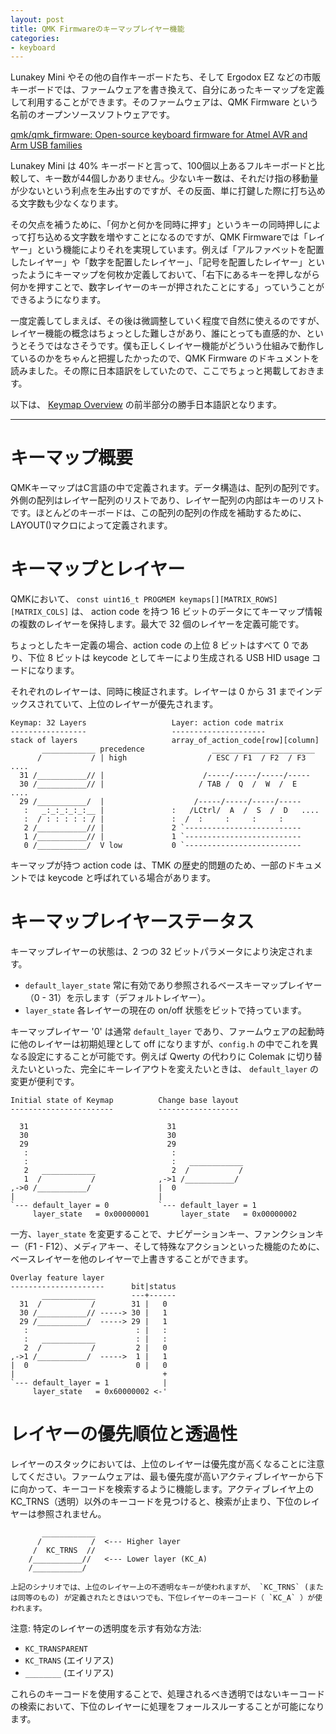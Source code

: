 ```yaml
---
layout: post
title: QMK Firmwareのキーマップレイヤー機能
categories:
- keyboard
---
```

  
Lunakey Mini やその他の自作キーボードたち、そして Ergodox EZ などの市販キーボードでは、ファームウェアを書き換えて、自分にあったキーマップを定義して利用することができます。そのファームウェアは、QMK Firmware という名前のオープンソースソフトウェアです。

[qmk/qmk_firmware: Open-source keyboard firmware for Atmel AVR and Arm USB families](https://github.com/qmk/qmk_firmware)

Lunakey Mini は 40% キーボードと言って、100個以上あるフルキーボードと比較して、キー数が44個しかありません。少ないキー数は、それだけ指の移動量が少ないという利点を生み出すのですが、その反面、単に打鍵した際に打ち込める文字数も少なくなります。

その欠点を補うために、「何かと何かを同時に押す」というキーの同時押しによって打ち込める文字数を増やすことになるのですが、QMK Firmwareでは「レイヤー」という機能によりそれを実現しています。例えば「アルファベットを配置したレイヤー」や「数字を配置したレイヤー」、「記号を配置したレイヤー」といったようにキーマップを何枚か定義しておいて、「右下にあるキーを押しながら何かを押すことで、数字レイヤーのキーが押されたことにする」っていうことができるようになります。

一度定義してしまえば、その後は微調整していく程度で自然に使えるのですが、レイヤー機能の概念はちょっとした難しさがあり、誰にとっても直感的か、というとそうではなさそうです。僕も正しくレイヤー機能がどういう仕組みで動作しているのかをちゃんと把握したかったので、QMK Firmware のドキュメントを読みました。その際に日本語訳をしていたので、ここでちょっと掲載しておきます。

以下は、 [Keymap Overview](https://docs.qmk.fm/#/keymap) の前半部分の勝手日本語訳となります。

----

# キーマップ概要

QMKキーマップはC言語の中で定義されます。データ構造は、配列の配列です。外側の配列はレイヤー配列のリストであり、レイヤー配列の内部はキーのリストです。ほとんどのキーボードは、この配列の配列の作成を補助するために、LAYOUT()マクロによって定義されます。

# キーマップとレイヤー

QMKにおいて、 `const uint16_t PROGMEM keymaps[][MATRIX_ROWS][MATRIX_COLS]` は、 action code を持つ 16 ビットのデータにてキーマップ情報の複数のレイヤーを保持します。最大で 32 個のレイヤーを定義可能です。

ちょっとしたキー定義の場合、action code の上位 8 ビットはすべて 0 であり、下位 8 ビットは keycode としてキーにより生成される USB HID usage コードになります。

それぞれのレイヤーは、同時に検証されます。レイヤーは 0 から 31 までインデックスされていて、上位のレイヤーが優先されます。

```
Keymap: 32 Layers                   Layer: action code matrix
-----------------                   ---------------------
stack of layers                     array_of_action_code[row][column]
       ____________ precedence               _______________________
      /           / | high                  / ESC / F1  / F2  / F3   ....
  31 /___________// |                      /-----/-----/-----/-----
  30 /___________// |                     / TAB /  Q  /  W  /  E   ....
  29 /___________/  |                    /-----/-----/-----/-----
   :   _:_:_:_:_:__ |               :   /LCtrl/  A  /  S  /  D   ....
   :  / : : : : : / |               :  /  :     :     :     :
   2 /___________// |               2 `--------------------------
   1 /___________// |               1 `--------------------------
   0 /___________/  V low           0 `--------------------------
```

キーマップが持つ action code は、TMK の歴史的問題のため、一部のドキュメントでは keycode と呼ばれている場合があります。

# キーマップレイヤーステータス

キーマップレイヤーの状態は、2 つの 32 ビットパラメータにより決定されます。

* `default_layer_state` 常に有効であり参照されるベースキーマップレイヤー（0 - 31）を示します（デフォルトレイヤー）。
* `layer_state` 各レイヤーの現在の on/off 状態をビットで持っています。

キーマップレイヤー '0' は通常 `default_layer` であり、ファームウェアの起動時に他のレイヤーは初期処理として off になりますが、`config.h` の中でこれを異なる設定にすることが可能です。例えば Qwerty の代わりに Colemak に切り替えたいといった、完全にキーレイアウトを変えたいときは、 `default_layer` の変更が便利です。

```
Initial state of Keymap          Change base layout
-----------------------          ------------------

  31                               31
  30                               30
  29                               29
   :                                :
   :                                :   ____________
   2   ____________                 2  /           /
   1  /           /              ,->1 /___________/
,->0 /___________/               |  0
|                                |
`--- default_layer = 0           `--- default_layer = 1
     layer_state   = 0x00000001       layer_state   = 0x00000002
```

一方、`layer_state` を変更することで、ナビゲーションキー、ファンクションキー（F1 - F12）、メディアキー、そして特殊なアクションといった機能のために、ベースレイヤーを他のレイヤーで上書きすることができます。

```
Overlay feature layer
---------------------      bit|status
       ____________        ---+------
  31  /           /        31 |   0
  30 /___________// -----> 30 |   1
  29 /___________/  -----> 29 |   1
   :                        : |   :
   :   ____________         : |   :
   2  /           /         2 |   0
,->1 /___________/  ----->  1 |   1
|  0                        0 |   0
|                                 +
`--- default_layer = 1            |
     layer_state   = 0x60000002 <-'
```

# レイヤーの優先順位と透過性

レイヤーのスタックにおいては、上位のレイヤーは優先度が高くなることに注意してください。ファームウェアは、最も優先度が高いアクティブレイヤーから下に向かって、キーコードを検索するように機能します。アクティブレイヤ上の KC_TRNS（透明）以外のキーコードを見つけると、検索が止まり、下位のレイヤーは参照されません。

```
       ____________
      /           /  <--- Higher layer
     /  KC_TRNS  //
    /___________//   <--- Lower layer (KC_A)
    /___________/

上記のシナリオでは、上位のレイヤー上の不透明なキーが使われますが、 `KC_TRNS` (または同等のもの) が定義されたときはいつでも、下位レイヤーのキーコード（ `KC_A` ）が使われます。
```

注意: 特定のレイヤーの透明度を示す有効な方法:

* `KC_TRANSPARENT`
* `KC_TRANS` (エイリアス)
* `________` (エイリアス)

これらのキーコードを使用することで、処理されるべき透明ではないキーコードの検索において、下位のレイヤーに処理をフォールスルーすることが可能になります。
